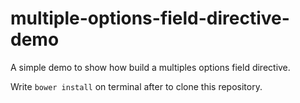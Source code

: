 multiple-options-field-directive-demo
=====================================

A simple demo to show how build a multiples options field directive.

Write `bower install` on terminal after to clone this repository.
